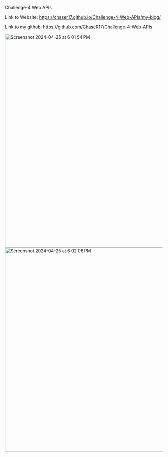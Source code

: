 Challenge-4 Web APIs

Link to Website: https://chaser17.github.io/Challenge-4-Web-APIs/my-blog/

Link to my github: https://github.com/ChaseR17/Challenge-4-Web-APIs

<img width="682" alt="Screenshot 2024-04-25 at 6 01 54 PM" src="https://github.com/ChaseR17/Challenge-4-Web-APIs/assets/164225533/67208132-3d93-4fee-85c0-b40f63ca6631">
<img width="652" alt="Screenshot 2024-04-25 at 6 02 06 PM" src="https://github.com/ChaseR17/Challenge-4-Web-APIs/assets/164225533/5fab44d5-13d9-4079-a0e6-74c774f94c5c">
